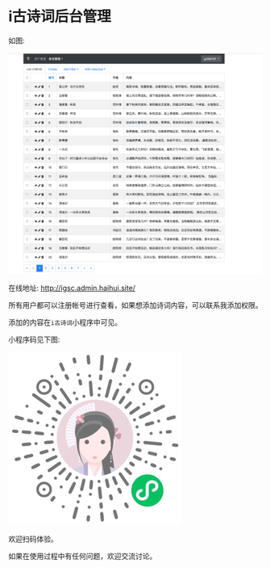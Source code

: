 # i古诗词后台管理

如图:

![](resource/home.jpg)

在线地址: <http://igsc.admin.haihui.site/>

所有用户都可以注册帐号进行查看，如果想添加诗词内容，可以联系<a mailto="75124771@qq.com">我</a>添加权限。

添加的内容在`i古诗词`小程序中可见。

小程序码见下图:

![](resource/barcode.jpg)

欢迎扫码体验。

如果在使用过程中有任何问题，欢迎交流讨论。
